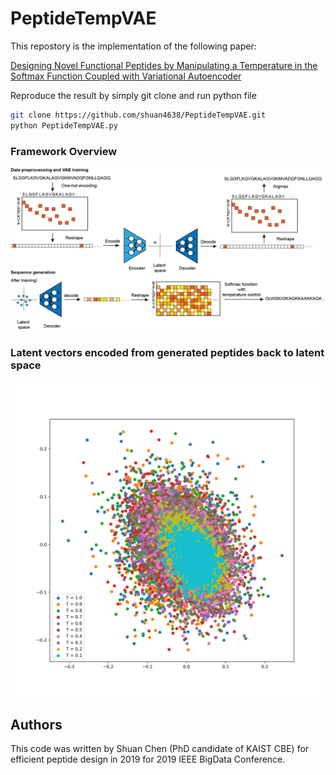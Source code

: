 # PeptideTempVAE
This repostory is the implementation of the following paper:

[Designing Novel Functional Peptides by Manipulating a Temperature in the Softmax Function Coupled with Variational Autoencoder](https://doi.org/10.1109/BigData47090.2019.9006253)

Reproduce the result by simply git clone and run python file
```bash
git clone https://github.com/shuan4638/PeptideTempVAE.git
python PeptideTempVAE.py
```

### Framework Overview
<img src="https://github.com/shuan4638/PeptideTempVAE/blob/master/PeptideVAE.jpg">

### Latent vectors encoded from generated peptides back to latent space
<img src="https://github.com/shuan4638/PeptideTempVAE/blob/master/Reencoded_peptides.png">

## Authors
This code was written by Shuan Chen (PhD candidate of KAIST CBE) for efficient peptide design in 2019 for 2019 IEEE BigData Conference.

